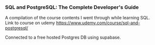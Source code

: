 ### SQL and PostgreSQL: The Complete Developer's Guide
A compilation of the course contents I went through while learning SQL.
Link to course on udemy https://www.udemy.com/course/sql-and-postgresql/

Connected to a free hosted Postgres DB using supabase. 
